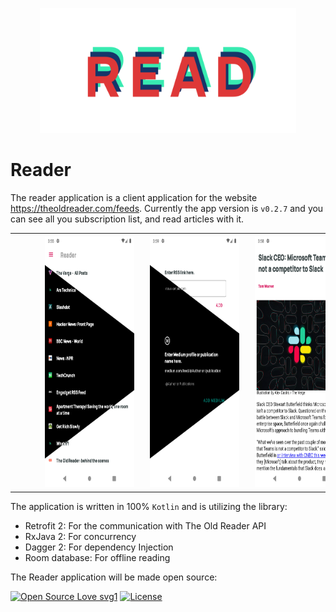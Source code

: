 <p align="center">
<img src="https://github.com/sssurvey/reader/blob/develop/readmeRes/read_banner.png?raw=true" alt="add source screenshot with half dark mode" height="200 px" style="margin:0px 10px"/>
</p>

# Reader
The reader application is a client application for the website <https://theoldreader.com/feeds>. Currently the app version is ```v0.2.7``` and you can see all you subscription list, and read articles with it.
<div>
<table align="center">
	<tr>
		<th style="padding: 5px 20px 5px 5px;">
    		<img src="https://github.com/sssurvey/reader/blob/documentation-better-read-me/readmeRes/sources_list.png?raw=true" alt="source list screenshot with half dark mode" height="400px" style="margin:0px 50px"/>
		</th>
		<th style="padding: 5px 20px 5px 5px;">
    		<img src="https://github.com/sssurvey/reader/blob/documentation-better-read-me/readmeRes/add_articles.png?raw=true" alt="add source screenshot with half dark mode" height="400px" style="margin:0px 50px"/>
		</th>
		<th style="padding: 5px 20px 5px 5px;">
    		<img src="https://github.com/sssurvey/reader/blob/develop/readmeRes/article_details.png?raw=true" alt="read article details webview" height="400px" style="margin:0px 50px"/>
		</th>
	</tr>
</table>
</div>

The application is written in 100% ```Kotlin``` and is utilizing the library:

- Retrofit 2: For the communication with The Old Reader API
- RxJava 2: For concurrency
- Dagger 2: For dependency Injection
- Room database: For offline reading

The Reader application will be made open source:

[![Open Source Love svg1](https://badges.frapsoft.com/os/v1/open-source.svg?v=103)](https://github.com/ellerbrock/open-source-badges/)
[![License](https://img.shields.io/badge/License-BSD%202--Clause-orange.svg)](https://opensource.org/licenses/BSD-2-Clause) 